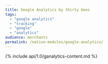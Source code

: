 ```yaml
---
title: Google Analytics by thirty bees
tags:
  - "google analytics"
  - "tracking"
  - "google"
  - "analytics"
audience: merchants
permalink: /native-modules/google-analytics/
---
```


{% include api/1.0/ganalytics-content.md %}